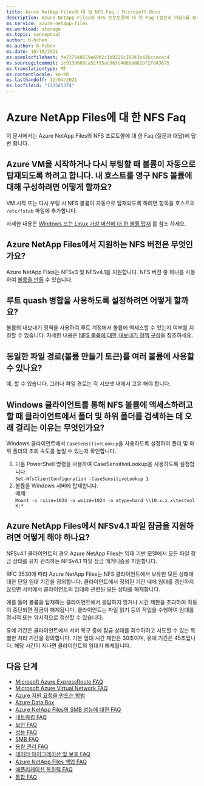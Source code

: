 ```yaml
---
title: Azure NetApp Files에 대 한 NFS Faq | Microsoft Docs
description: Azure NetApp Files의 NFS 프로토콜에 대 한 Faq (질문과 대답)를 표시 합니다.
ms.service: azure-netapp-files
ms.workload: storage
ms.topic: conceptual
author: b-hchen
ms.author: b-hchen
ms.date: 10/19/2021
ms.openlocfilehash: fe237848659e69b2c1b8226c29343b426ccac4c4
ms.sourcegitcommit: 1e9139680ca51f55ac965c4dd6dd82bf2fd43675
ms.translationtype: MT
ms.contentlocale: ko-KR
ms.lasthandoff: 12/04/2021
ms.locfileid: "133545374"
---
```

# <a name="nfs-faqs-for-azure-netapp-files"></a>Azure NetApp Files에 대 한 NFS Faq

이 문서에서는 Azure NetApp Files의 NFS 프로토콜에 대 한 Faq (질문과 대답)에 답변 합니다.

## <a name="i-want-to-have-a-volume-mounted-automatically-when-an-azure-vm-is-started-or-rebooted--how-do-i-configure-my-host-for-persistent-nfs-volumes"></a>Azure VM을 시작하거나 다시 부팅할 때 볼륨이 자동으로 탑재되도록 하려고 합니다.  내 호스트를 영구 NFS 볼륨에 대해 구성하려면 어떻게 할까요?

VM 시작 또는 다시 부팅 시 NFS 볼륨이 자동으로 탑재되도록 하려면 항목을 호스트의 `/etc/fstab` 파일에 추가합니다. 

자세한 내용은 [Windows 또는 Linux 가상 머신에 대 한 볼륨 탑재](azure-netapp-files-mount-unmount-volumes-for-virtual-machines.md) 를 참조 하세요.  

## <a name="what-nfs-version-does-azure-netapp-files-support"></a>Azure NetApp Files에서 지원하는 NFS 버전은 무엇인가요?

Azure NetApp Files는 NFSv3 및 NFSv4.1을 지원합니다. NFS 버전 중 하나를 사용하여 [볼륨을 만들](azure-netapp-files-create-volumes.md) 수 있습니다. 

## <a name="how-do-i-enable-root-squashing"></a>루트 quash 병합을 사용하도록 설정하려면 어떻게 할까요?

볼륨의 내보내기 정책을 사용하여 루트 계정에서 볼륨에 액세스할 수 있는지 여부를 지정할 수 있습니다. 자세한 내용은 [NFS 볼륨에 대한 내보내기 정책 구성](azure-netapp-files-configure-export-policy.md)을 참조하세요.

## <a name="can-i-use-the-same-file-path-volume-creation-token-for-multiple-volumes"></a>동일한 파일 경로(볼륨 만들기 토큰)를 여러 볼륨에 사용할 수 있나요?

예, 할 수 있습니다. 그러나 파일 경로는 각 서브넷 내에서 고유 해야 합니다.     

## <a name="when-i-try-to-access-nfs-volumes-through-a-windows-client-why-does-the-client-take-a-long-time-to-search-folders-and-subfolders"></a>Windows 클라이언트를 통해 NFS 볼륨에 액세스하려고 할 때 클라이언트에서 폴더 및 하위 폴더를 검색하는 데 오래 걸리는 이유는 무엇인가요?

Windows 클라이언트에서 `CaseSensitiveLookup`을 사용하도록 설정하여 폴더 및 하위 폴더의 조회 속도를 높일 수 있는지 확인합니다.

1. 다음 PowerShell 명령을 사용하여 CaseSensitiveLookup을 사용하도록 설정합니다.   
    `Set-NfsClientConfiguration -CaseSensitiveLookup 1`    
2. 볼륨을 Windows 서버에 탑재합니다.   
    예제:   
    `Mount -o rsize=1024 -o wsize=1024 -o mtype=hard \\10.x.x.x\testvol X:*`

## <a name="how-does-azure-netapp-files-support-nfsv41-file-locking"></a>Azure NetApp Files에서 NFSv4.1 파일 잠금을 지원하려면 어떻게 해야 하나요? 

NFSv4.1 클라이언트의 경우 Azure NetApp Files는 임대 기반 모델에서 모든 파일 잠금 상태를 유지 관리하는 NFSv4.1 파일 잠금 메커니즘을 지원합니다. 

RFC 3530에 따라 Azure NetApp Files는 NFS 클라이언트에서 보유한 모든 상태에 대한 단일 임대 기간을 정의합니다. 클라이언트에서 정의된 기간 내에 임대를 갱신하지 않으면 서버에서 클라이언트의 임대와 관련된 모든 상태를 해제합니다.  

예를 들어 볼륨을 탑재하는 클라이언트에서 응답하지 않거나 시간 제한을 초과하여 작동이 중단되면 잠금이 해제됩니다. 클라이언트는 파일 읽기 등의 작업을 수행하여 임대를 명시적 또는 암시적으로 갱신할 수 있습니다.   

유예 기간은 클라이언트에서 서버 복구 중에 잠금 상태를 회수하려고 시도할 수 있는 특별한 처리 기간을 정의합니다. 기본 임대 시간 제한은 30초이며, 유예 기간은 45초입니다. 해당 시간이 지나면 클라이언트의 임대가 해제됩니다. 

## <a name="next-steps"></a>다음 단계  

- [Microsoft Azure ExpressRoute FAQ](../expressroute/expressroute-faqs.md)
- [Microsoft Azure Virtual Network FAQ](../virtual-network/virtual-networks-faq.md)
- [Azure 지원 요청을 만드는 방법](../azure-portal/supportability/how-to-create-azure-support-request.md)
- [Azure Data Box](../databox/index.yml)
- [Azure NetApp Files의 SMB 성능에 대한 FAQ](azure-netapp-files-smb-performance.md)
- [네트워킹 FAQ](faq-networking.md)
- [보안 FAQ](faq-security.md)
- [성능 FAQ](faq-performance.md)
- [SMB FAQ](faq-smb.md)
- [용량 관리 FAQ](faq-capacity-management.md)
- [데이터 마이그레이션 및 보호 FAQ](faq-data-migration-protection.md)
- [Azure NetApp Files 백업 FAQ](faq-backup.md)
- [애플리케이션 복원력 FAQ](faq-application-resilience.md)
- [통합 FAQ](faq-integration.md)